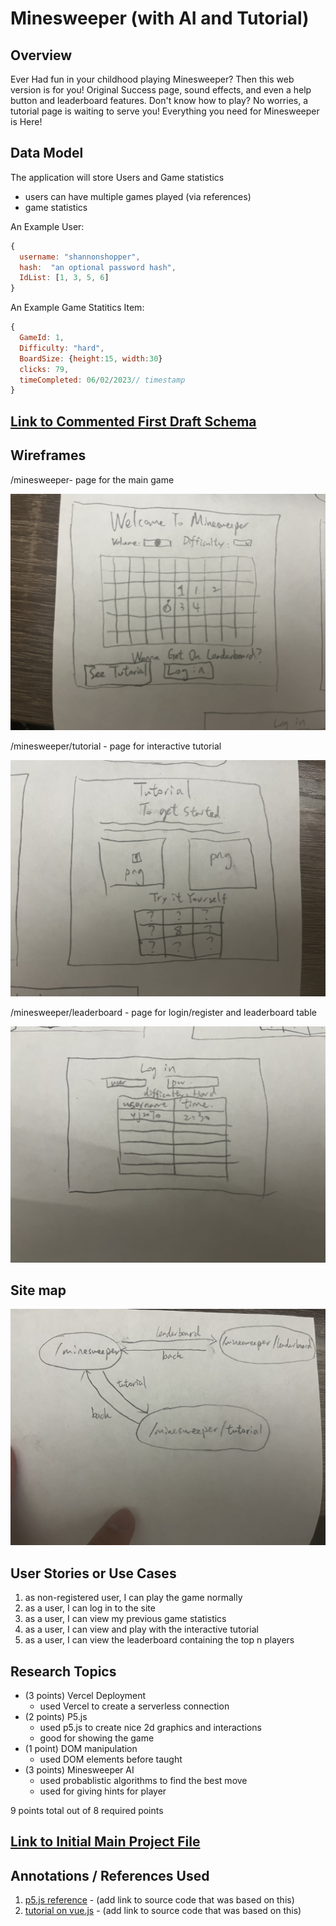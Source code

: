 # Minesweeper (with AI and Tutorial)

## Overview

Ever Had fun in your childhood playing Minesweeper? Then this web version is for you! Original Success page, sound effects, and even a help button and leaderboard features. Don't know how to play? No worries, a tutorial page is waiting to serve you! Everything you need for Minesweeper is Here!


## Data Model


The application will store Users and Game statistics

* users can have multiple games played (via references)
* game statistics

An Example User:

```javascript
{
  username: "shannonshopper",
  hash:  "an optional password hash",
  IdList: [1, 3, 5, 6]
}
```

An Example Game Statitics Item:

```javascript
{
  GameId: 1,
  Difficulty: "hard",
  BoardSize: {height:15, width:30}
  clicks: 79,
  timeCompleted: 06/02/2023// timestamp
}
```


## [Link to Commented First Draft Schema](db.mjs) 


## Wireframes

/minesweeper- page for the main game

![list create](documentation/minesweeper.JPG)

/minesweeper/tutorial - page for interactive tutorial

![list](documentation/minesweeper-tutorial.JPG)

/minesweeper/leaderboard - page for login/register and leaderboard table

![list](documentation/minesweeper-leaderboard.JPG)

## Site map


![list](documentation/path_graph.JPG)

## User Stories or Use Cases

1. as non-registered user, I can play the game normally
2. as a user, I can log in to the site
3. as a user, I can view my previous game statistics
4. as a user, I can view and play with the interactive tutorial
5. as a user, I can view the leaderboard containing the top n players

## Research Topics


* (3 points) Vercel Deployment
    * used Vercel to create a serverless connection
* (2 points) P5.js 
    * used p5.js to create nice 2d graphics and interactions
    * good for showing the game 
* (1 point) DOM manipulation
    * used DOM elements before taught
* (3 points) Minesweeper AI
    * used probablistic algorithms to find the best move
    * used for giving hints for player

9 points total out of 8 required points 


## [Link to Initial Main Project File](index.mjs) 


## Annotations / References Used

1. [p5.js reference](https://p5js.org/reference/) - (add link to source code that was based on this)
2. [tutorial on vue.js](https://vuejs.org/v2/guide/) - (add link to source code that was based on this)

